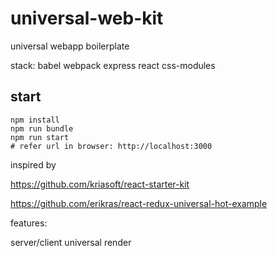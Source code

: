 # universal-web-kit
universal webapp boilerplate

stack: babel webpack express react css-modules

## start
```
npm install
npm run bundle
npm run start
# refer url in browser: http://localhost:3000
```



inspired by

https://github.com/kriasoft/react-starter-kit

https://github.com/erikras/react-redux-universal-hot-example

features:

server/client universal render
